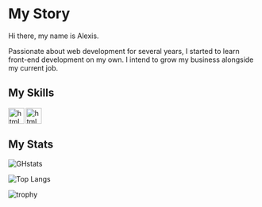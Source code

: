 # My Story

Hi there, my name is Alexis.

Passionate about web development for several years, I started to learn front-end development on my own. I intend to grow my business alongside my current job.

## My Skills

<img align="left" src='https://cdn.jsdelivr.net/gh/devicons/devicon/icons/html5/html5-original.svg' alt='html' height='32'>

<img src='https://cdn.jsdelivr.net/gh/devicons/devicon/icons/css3/css3-original.svg' alt='html' height='32'>

## My Stats

![GHstats](https://github-readme-stats.vercel.app/api?username=codecoder-dev&show_icons=true&layout=compact)

![Top Langs](https://github-readme-stats.vercel.app/api/top-langs/?username=codecoder-dev&layout=compact)

![trophy](https://github-profile-trophy.vercel.app/?username=codecoder-dev)
